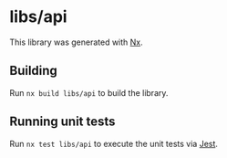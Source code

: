 # libs/api

This library was generated with [Nx](https://nx.dev).

## Building

Run `nx build libs/api` to build the library.

## Running unit tests

Run `nx test libs/api` to execute the unit tests via [Jest](https://jestjs.io).
